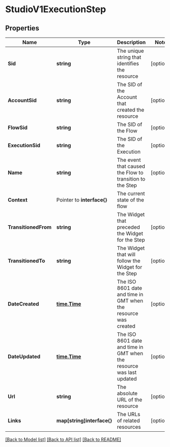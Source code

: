 # StudioV1ExecutionStep

## Properties

Name | Type | Description | Notes
------------ | ------------- | ------------- | -------------
**Sid** | **string** | The unique string that identifies the resource |[optional] 
**AccountSid** | **string** | The SID of the Account that created the resource |[optional] 
**FlowSid** | **string** | The SID of the Flow |[optional] 
**ExecutionSid** | **string** | The SID of the Execution |[optional] 
**Name** | **string** | The event that caused the Flow to transition to the Step |[optional] 
**Context** | Pointer to **interface{}** | The current state of the flow |
**TransitionedFrom** | **string** | The Widget that preceded the Widget for the Step |[optional] 
**TransitionedTo** | **string** | The Widget that will follow the Widget for the Step |[optional] 
**DateCreated** | [**time.Time**](time.Time.md) | The ISO 8601 date and time in GMT when the resource was created |[optional] 
**DateUpdated** | [**time.Time**](time.Time.md) | The ISO 8601 date and time in GMT when the resource was last updated |[optional] 
**Url** | **string** | The absolute URL of the resource |[optional] 
**Links** | **map[string]interface{}** | The URLs of related resources |[optional] 

[[Back to Model list]](../README.md#documentation-for-models) [[Back to API list]](../README.md#documentation-for-api-endpoints) [[Back to README]](../README.md)


